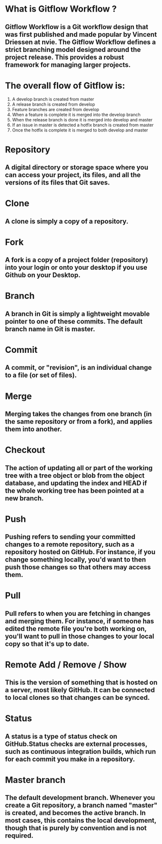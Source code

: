 # What is Gitflow Workflow ?
## Gitflow Workflow is a Git workflow design that was first published and made popular by Vincent Driessen at nvie. The Gitflow Workflow defines a strict branching model designed around the project release. This provides a robust framework for managing larger projects.
# The overall flow of Gitflow is:
1. A develop branch is created from master
2. A release branch is created from develop
3. Feature branches are created from develop
4. When a feature is complete it is merged into the develop branch
5. When the release branch is done it is merged into develop and master
6. If an issue in master is detected a hotfix branch is created from master
6. Once the hotfix is complete it is merged to both develop and master
# Repository
## A digital directory or storage space where you can access your project, its files, and all the versions of its files that Git saves.
# Clone
## A clone is simply a copy of a repository.
# Fork
## A fork is a copy of a project folder (repository) into your login or onto your desktop if you use Github on your Desktop.
# Branch
## A branch in Git is simply a lightweight movable pointer to one of these commits. The default branch name in Git is master.
# Commit
## A commit, or "revision", is an individual change to a file (or set of files).
# Merge
## Merging takes the changes from one branch (in the same repository or from a fork), and applies them into another.
# Checkout
## The action of updating all or part of the working tree with a tree object or blob from the object database, and updating the index and HEAD if the whole working tree has been pointed at a new branch.
# Push
## Pushing refers to sending your committed changes to a remote repository, such as a repository hosted on GitHub. For instance, if you change something locally, you'd want to then push those changes so that others may access them.
# Pull
## Pull refers to when you are fetching in changes and merging them. For instance, if someone has edited the remote file you're both working on, you'll want to pull in those changes to your local copy so that it's up to date.
# Remote Add / Remove / Show
## This is the version of something that is hosted on a server, most likely GitHub. It can be connected to local clones so that changes can be synced.
# Status
## A status is a type of status check on GitHub.Status checks are external processes, such as continuous integration builds, which run for each commit you make in a repository.
# Master branch
## The default development branch. Whenever you create a Git repository, a branch named "master" is created, and becomes the active branch. In most cases, this contains the local development, though that is purely by convention and is not required.
